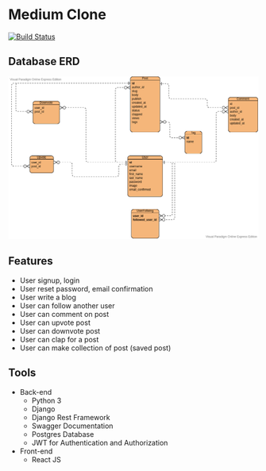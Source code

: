 # Medium Clone

[![Build Status](https://travis-ci.com/a-samir97/medium-clone.svg?branch=main)](https://travis-ci.com/a-samir97/medium-clone)

## Database ERD
![Database ERD](backend/docs/database_erd.png)

## Features

- User signup, login
- User reset password, email confirmation
- User write a blog 
- User can follow another user 
- User can comment on post
- User can upvote post 
- User can downvote post 
- User can clap for a post
- User can make collection of post (saved post)


## Tools 
- Back-end
  - Python 3  
  - Django 
  - Django Rest Framework
  - Swagger Documentation 
  - Postgres Database 
  - JWT for Authentication and Authorization
- Front-end 
  - React JS
